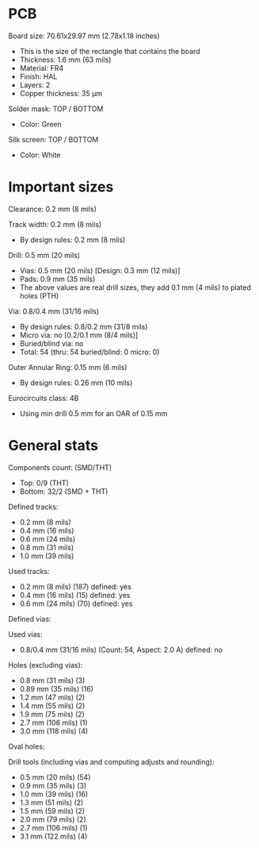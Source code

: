 # PCB

Board size: 70.61x29.97 mm (2.78x1.18 inches)

- This is the size of the rectangle that contains the board
- Thickness: 1.6 mm (63 mils)
- Material: FR4
- Finish: HAL
- Layers: 2
- Copper thickness: 35 µm

Solder mask: TOP / BOTTOM

- Color: Green

Silk screen: TOP / BOTTOM

- Color: White


# Important sizes

Clearance: 0.2 mm (8 mils)

Track width: 0.2 mm (8 mils)

- By design rules: 0.2 mm (8 mils)

Drill: 0.5 mm (20 mils)

- Vias: 0.5 mm (20 mils) [Design: 0.3 mm (12 mils)]
- Pads: 0.9 mm (35 mils)
- The above values are real drill sizes, they add 0.1 mm (4 mils) to plated holes (PTH)

Via: 0.8/0.4 mm (31/16 mils)

- By design rules: 0.8/0.2 mm (31/8 mils)
- Micro via: no [0.2/0.1 mm (8/4 mils)]
- Buried/blind via: no
- Total: 54 (thru: 54 buried/blind: 0 micro: 0)

Outer Annular Ring: 0.15 mm (6 mils)

- By design rules: 0.26 mm (10 mils)

Eurocircuits class: 4B
- Using min drill 0.5 mm for an OAR of 0.15 mm


# General stats

Components count: (SMD/THT)

- Top: 0/9 (THT)
- Bottom: 32/2 (SMD + THT)

Defined tracks:

- 0.2 mm (8 mils)
- 0.4 mm (16 mils)
- 0.6 mm (24 mils)
- 0.8 mm (31 mils)
- 1.0 mm (39 mils)

Used tracks:

- 0.2 mm (8 mils) (187) defined: yes
- 0.4 mm (16 mils) (15) defined: yes
- 0.6 mm (24 mils) (70) defined: yes

Defined vias:


Used vias:

- 0.8/0.4 mm (31/16 mils) (Count: 54, Aspect: 2.0 A) defined: no

Holes (excluding vias):

- 0.8 mm (31 mils) (3)
- 0.89 mm (35 mils) (16)
- 1.2 mm (47 mils) (2)
- 1.4 mm (55 mils) (2)
- 1.9 mm (75 mils) (2)
- 2.7 mm (106 mils) (1)
- 3.0 mm (118 mils) (4)

Oval holes:


Drill tools (including vias and computing adjusts and rounding):

- 0.5 mm (20 mils) (54)
- 0.9 mm (35 mils) (3)
- 1.0 mm (39 mils) (16)
- 1.3 mm (51 mils) (2)
- 1.5 mm (59 mils) (2)
- 2.0 mm (79 mils) (2)
- 2.7 mm (106 mils) (1)
- 3.1 mm (122 mils) (4)




